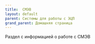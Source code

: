 ```yaml
---
title:  СМЭВ
layout: default
parent: Системы для работы с ЭЦП
grand_parent: Домашняя страница
---
```


Раздел с информацией о работе с СМЭВ